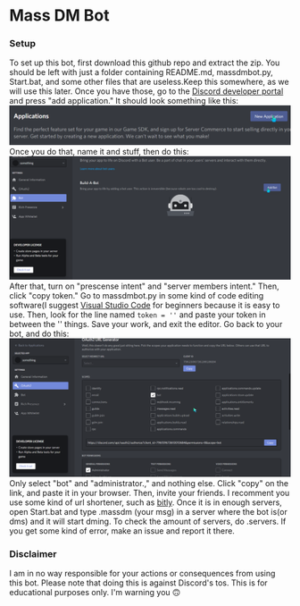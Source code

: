 # Mass DM Bot
### Setup
To set up this bot, first download this github repo and extract the zip. You should be left with just a folder containing README.md, massdmbot.py, Start.bat, and some other files that are useless.Keep this somewhere, as we will use this later. Once you have those, go to the [Discord developer portal](https://discord.com/developers) and press "add application." It should look something like this:
![image 2](https://github.com/mrgamer45/mass-dm-bot/blob/main/useless%20stuff/image2.png)
Once you do that, name it and stuff, then do this:
![image 3](https://github.com/mrgamer45/mass-dm-bot/blob/main/useless%20stuff/image3.png)
After that, turn on "prescense intent" and "server members intent." Then, click "copy token." Go to massdmbot.py in some kind of code editing software(I suggest [Visual Studio Code](https://code.visualstudio.com/download) for beginners because it is easy to use. Then, look for the line named `token = ''` and paste your token in between the '' things. Save your work, and exit the editor. Go back to your bot, and do this:
![image 1](https://github.com/mrgamer45/mass-dm-bot/blob/main/useless%20stuff/image1.png)
Only select "bot" and "administrator.," and nothing else. Click "copy" on the link, and paste it in your browser. Then, invite your friends. I recomment you use some kind of url shortener, such as [bitly](https://bit.ly). Once it is in enough servers, open Start.bat and type .massdm (your msg) in a server where the bot is(or dms) and it will start dming. To check the amount of servers, do .servers. If you get some kind of error, make an issue and report it there.
### Disclaimer
I am in no way responsible for your actions or consequences from using this bot. Please note that doing this is against Discord's tos. This is for educational purposes only. I'm warning you 🙃
